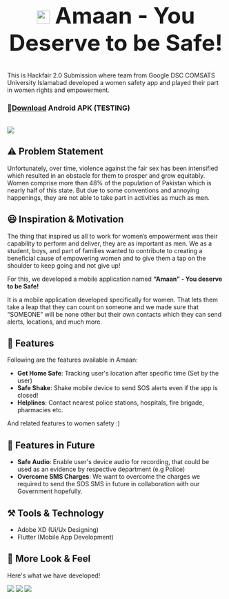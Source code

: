 <h1 align="center" style="font-size: 52px;" ><img height=30 src="https://user-images.githubusercontent.com/43790152/136710076-c634d2bf-fdfa-439c-9696-c87a7d6b0f2d.jpg"> Amaan - You Deserve to be Safe!</h1>

This is Hackfair 2.0 Submission where team from Google DSC COMSATS University Islamabad developed a women safety app and played their part in women rights and empowerment.

###  🔽[Download][download] Android APK (TESTING)

<br>

<img src="https://user-images.githubusercontent.com/43790152/136709012-5e27b2f9-06d6-40fc-8ed0-26d67818e204.png">

## ⚠️ Problem Statement
Unfortunately, over time, violence against the fair sex has been intensified which resulted in an obstacle for them to prosper and grow equitably. Women comprise more than 48% of the population of Pakistan which is nearly half of this state. But due to some conventions and annoying happenings, they are not able to take part in activities as much as men.


## 😃 Inspiration & Motivation
The thing that inspired us all to work for women’s empowerment was their capability to perform and deliver, they are as important as men. We as a student, boys, and part of families wanted to contribute to creating a beneficial cause of empowering women and to give them a tap on the shoulder to keep going and not give up!

For this, we developed a mobile application named **“Amaan” - You deserve to be Safe!**

It is a mobile application developed specifically for women. That lets them take a leap that they can count on someone and we made sure that “SOMEONE” will be none other but their own contacts which they can send alerts, locations, and much more.

## 📱 Features
Following are the features available in Amaan:
- **Get Home Safe**: Tracking user's location after specific time (Set by the user)
- **Safe Shake**: Shake mobile device to send SOS alerts even if the app is closed!
- **Helplines**: Contact nearest police stations, hospitals, fire brigade, pharmacies etc.

And related features to women safety :)

## 🤔 Features in Future
- **Safe Audio**: Enable user's device audio for recording, that could be used as an evidence by respective department (e.g Police)
- **Overcome SMS Charges**: We want to overcome the charges we required to send the SOS SMS in future in collaboration with our Government hopefully.

## ⚒️ Tools & Technology

- Adobe XD (Ui/Ux Designing)
- Flutter (Mobile App Development)

## 👀 More Look & Feel

Here's what we have developed!

<img src="https://user-images.githubusercontent.com/43790152/136709005-0d2444b1-0214-43f1-9a4f-7fc4400164fa.png">

<img src="https://user-images.githubusercontent.com/43790152/136709006-f2c5bd98-5c16-4f03-aae2-9449a7a3ddd1.png">

<img src="https://user-images.githubusercontent.com/43790152/136709008-974e5fde-ca20-492c-ae13-131b4c318c1f.png">


[download]: https://drive.google.com/file/d/1tEdz0d6l70O9uDjRZzpHKsav-PiPmlan/view?usp=sharing